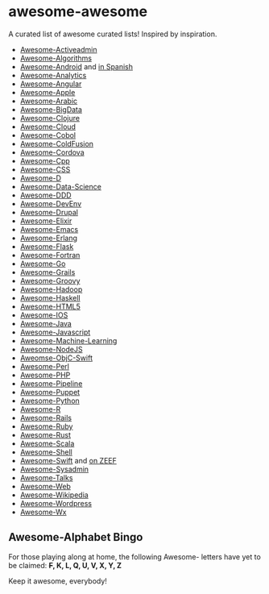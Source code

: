 awesome-awesome
===============

A curated list of awesome curated lists! Inspired by inspiration.

* [Awesome-Activeadmin](https://github.com/serradura/awesome-activeadmin)
* [Awesome-Algorithms](https://github.com/tayllan/awesome-algorithms)
* [Awesome-Android](https://github.com/JStumpp/awesome-android) and [in Spanish](https://github.com/Jackgris/awesome-android)
* [Awesome-Analytics](https://github.com/onurakpolat/awesome-analytics)
* [Awesome-Angular](https://github.com/hugoleodev/awesome-angular)
* [Awesome-Apple](https://github.com/joeljfischer/awesome-apple)
* [Awesome-Arabic](https://github.com/OthmanAba/awesome-arabic)
* [Awesome-BigData](https://github.com/onurakpolat/awesome-bigdata)
* [Awesome-Clojure](https://github.com/razum2um/awesome-clojure)
* [Awesome-Cloud](https://github.com/JStumpp/awesome-cloud)
* [Awesome-Cobol](https://github.com/dshimy/awesome-cobol)
* [Awesome-ColdFusion](https://github.com/seancoyne/awesome-coldfusion)
* [Awesome-Cordova](https://github.com/busterc/awesome-cordova)
* [Awesome-Cpp](https://github.com/fffaraz/awesome-cpp)
* [Awesome-CSS](https://github.com/diegocard/awesome-css)
* [Awesome-D](https://github.com/zhaopuming/awesome-d)
* [Awesome-Data-Science](https://github.com/MStumpp/awesome-data-science)
* [Awesome-DDD](https://github.com/wkjagt/awesome-ddd)
* [Awesome-DevEnv](https://github.com/jondot/awesome-devenv)
* [Awesome-Drupal](https://github.com/mrsinguyen/awesome-drupal)
* [Awesome-Elixir](https://github.com/h4cc/awesome-elixir)
* [Awesome-Emacs](https://github.com/tacticiankerala/awesome-emacs)
* [Awesome-Erlang](https://github.com/drobakowski/awesome-erlang)
* [Awesome-Flask](https://github.com/humiaozuzu/awesome-flask)
* [Awesome-Fortran](https://github.com/rabbiabram/awesome-fortran)
* [Awesome-Go](https://github.com/avelino/awesome-go)
* [Awesome-Grails](https://github.com/hitenpratap/awesome-grails)
* [Awesome-Groovy](https://github.com/khannedy/awesome-groovy)
* [Awesome-Hadoop](https://github.com/youngwookim/awesome-hadoop)
* [Awesome-Haskell](https://github.com/krispo/awesome-haskell)
* [Awesome-HTML5](https://github.com/diegocard/awesome-html5)
* [Awesome-IOS](https://github.com/kugland/awesome-ios)
* [Awesome-Java](https://github.com/khannedy/awesome-java)
* [Awesome-Javascript](https://github.com/sorrycc/awesome-javascript)
* [Awesome-Machine-Learning](https://github.com/josephmisiti/awesome-machine-learning)
* [Awesome-NodeJS](https://github.com/vndmtrx/awesome-nodejs)
* [Aweomse-ObjC-Swift](https://github.com/joeljfischer/awesome-objc-swift)
* [Awesome-Perl](https://github.com/hachiojipm/awesome-perl)
* [Awesome-PHP](https://github.com/ziadoz/awesome-php)
* [Awesome-Pipeline](https://github.com/pditommaso/awesome-pipeline)
* [Awesome-Puppet](https://github.com/olindata/awesome-puppet)
* [Awesome-Python](https://github.com/vinta/awesome-python)
* [Awesome-R](https://github.com/qinwf/awesome-R)
* [Awesome-Rails](https://github.com/dpaluy/awesome-rails)
* [Awesome-Ruby](https://github.com/Sdogruyol/awesome-ruby)
* [Awesome-Rust](https://github.com/kud1ing/awesome-rust)
* [Awesome-Scala](https://github.com/lauris/awesome-scala)
* [Awesome-Shell](https://github.com/alebcay/awesome-shell)
* [Awesome-Swift](https://github.com/Wolg/awesome-swift) and [on ZEEF](https://awesome-swift.zeef.com/robin.eggenkamp)
* [Awesome-Sysadmin](https://github.com/kahun/awesome-sysadmin)
* [Awesome-Talks](https://github.com/JanVanRyswyck/awesome-talks)
* [Awesome-Web](https://github.com/vinz243/awesome-web)
* [Awesome-Wikipedia](https://github.com/emijrp/awesome-wikipedia)
* [Awesome-Wordpress](https://github.com/miziomon/awesome-wordpress)
* [Awesome-Wx](https://github.com/moneymanagerex/awesome-wx)

## Awesome-Alphabet Bingo
For those playing along at home, the following Awesome- letters have yet to be claimed:
**~~F~~, K, L, Q, U, V, X, Y, Z**

Keep it awesome, everybody!
